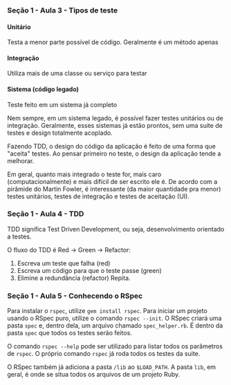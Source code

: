 ### Seção 1 - Aula 3 - Tipos de teste

#### Unitário
Testa a menor parte possível de código. Geralmente é um método apenas

#### Integração
Utiliza mais de uma classe ou serviço para testar

#### Sistema (código legado)
Teste feito em um sistema já completo

Nem sempre, em um sistema legado, é possível fazer testes unitários ou de integração. Geralmente, esses sistemas já estão prontos, sem uma suite de testes e design totalmente acoplado.

Fazendo TDD, o design do código da aplicação é feito de uma forma que "aceita" testes. Ao pensar primeiro no teste, o design da aplicação tende a melhorar.

Em geral, quanto mais integrado o teste for, mais caro (computacionalmente) e mais difícil de ser escrito ele é. De acordo com a pirâmide do Martin Fowler, é interessante (da maior quantidade pra menor) testes unitários, testes de integração e testes de aceitação (UI).


### Seção 1 - Aula 4 - TDD
TDD significa Test Driven Development, ou seja, desenvolvimento orientado a testes.

O fluxo do TDD é Red -> Green -> Refactor:
1. Escreva um teste que falha (red)
2. Escreva um código para que o teste passe (green)
3. Elimine a redundância (refactor)
Repita.


### Seção 1 - Aula 5 - Conhecendo o RSpec
Para instalar o `rspec`, utilize `gem install rspec`. Para iniciar um projeto usando o RSpec puro, utilize o comando `rspec --init`. O RSpec criará uma pasta `spec` e, dentro dela, um arquivo chamado `spec_helper.rb`. É dentro da pasta `spec` que todos os testes serão feitos.

O comando `rspec --help` pode ser utilizado para listar todos os parâmetros de `rspec`. O próprio comando `rspec` já roda todos os testes da suite.

O RSpec também já adiciona a pasta `/lib` ao `$LOAD_PATH`. A pasta `lib`, em geral, é onde se situa todos os arquivos de um projeto Ruby. 